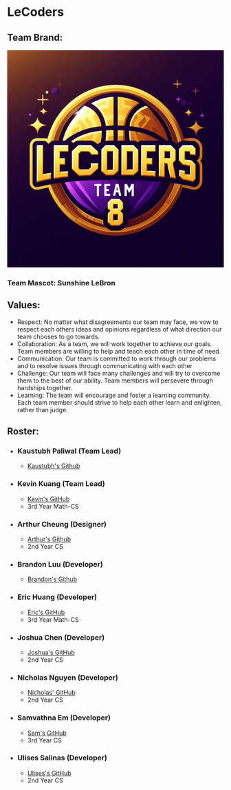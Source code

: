# LeCoders

## Team Brand:

![Sunshine LeBron James](/images/LeCoders%20Logo.png)

### Team Mascot: Sunshine LeBron

## Values: 
- Respect: No matter what disagreements our team may face, we vow to respect each others ideas and opinions regardless of what direction our team chooses to go towards.
- Collaboration: As a team, we will work together to achieve our goals. Team members are willing to help and teach each other in time of need. 
- Communication: Our team is committed to work through our problems and to resolve issues through communicating with each other
- Challenge: Our team will face many challenges and will try to overcome them to the best of our ability. Team members will persevere through hardships together.
- Learning: The team will encourage and foster a learning community. Each team member should strive to help each other learn and enlighten, rather than judge.

## Roster:
- ### Kaustubh Paliwal (Team Lead)
  - [Kaustubh's Github]()
- ### Kevin Kuang (Team Lead)
  - [Kevin's GitHub](https://github.com/kevku)
  - 3rd Year Math-CS
- ### Arthur Cheung (Designer)
  - [Arthur's Github](https://github.com/cheung-arthur)
  - 2nd Year CS
- ### Brandon Luu (Developer)
    - [Brandon's Github]()
- ### Eric Huang (Developer)
  - [Eric's GitHub](https://github.com/erhuang623)
  - 3rd Year Math-CS
- ### Joshua Chen (Developer)
  - [Joshua's GitHub](https://github.com/jochshen)
  -   2nd Year CS
- ### Nicholas Nguyen (Developer)
  - [Nicholas' GitHub](https://github.com/nicholas-ngyn)
  - 2nd Year CS
- ### Samvathna Em (Developer)
  - [Sam's GitHub](https://github.com/SamvathnaEm)
  - 3rd Year CS
- ### Ulises Salinas (Developer)
  - [Ulises's GitHub](https://github.com/ulises0516)
  - 2nd Year CS
